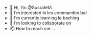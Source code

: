 - 👋 Hi, I’m @Socrate13
- 👀 I’m interested in  les commandes  bat
- 🌱 I’m currently learning  le baching
- 💞️ I’m looking to collaborate on 
- 📫 How to reach me ...

<!---
Socrate13/Socrate13 is a ✨ special ✨ repository because its `README.md` (this file) appears on your GitHub profile.
You can click the Preview link to take a look at your changes.
--->

